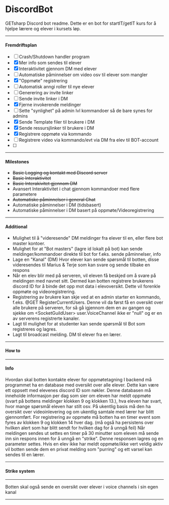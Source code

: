 # DiscordBot
GETsharp Discord bot readme. Dette er en bot for startIT/getIT kurs for å hjelpe lærere og elever i kursets løp.
***

#### Fremdriftsplan
- [ ] Crash/Shutdown handler program
- [x] Mer info som sendes til elever
- [x] Interaktivitet gjennom DM med elever
- [ ] Automatiske påminnelser om video osv til elever som mangler
- [x] "Oppmøte" registrering
- [ ] Automatisk anngi roller til nye elever
- [ ] Generering av invite linker
- [ ] Sende invite linker i DM
- [x] Fjerne invokerende meldinger
- [ ] Sette "synlighet" på admin lvl kommandoer så de bare synes for admins
- [x] Sende Template filer til brukere i DM
- [x] Sende ressursjlinker til brukere i DM
- [x] Registrere oppmøte via kommando
- [ ] Registrere video via kommando/evt via DM fra elev til BOT-account
- [ ] 
***

####  Milestones
* <s>Basic Logging og kontakt med Discord server</s>
* <s>Basic Interaktivitet</s>
* <s>Basic Interakivitet gjennom DM</s>
* Avansert Interaktivitet i chat gjennom kommandoer med flere parametere
* <s>Automatiske påminnelser i general Chat</s>
* Automatiske påminnelser i DM (tidsbasert)
* Automatiske påminnelser i DM basert på oppmøte/Videoregistrering
*** 

#### Additional
- Mulighet til å "videresende" DM meldinger fra elever til en, eller flere bot master kontoer. 
- Mulighet for at "Bot masters" (lagre id lokalt på bot) kan sende meldinger/kommandoer direkte til bot for f.eks. sende påminnelser, info
- Lage en "Kanal" (DM) Hvor elever kan sende spørsmål til botten, disse videresendes til Marius & Terje som kan svare og sende tilbake en respons
- Når en elev blir med på serveren, vil eleven få beskjed om å svare på meldingen med navnet sitt. Dermed kan botten registrere brukerens discord ID for å binde det opp mot data i elevoversikt. Dette vil forenkle oppmøte og videoregistrering.
- Registrering av brukere kan skje ved at en admin starter en kommando, f.eks. @GET RegisterCurrentUsers. Denne vil da først få en oversikt over alle brukere på serveren, for så gå igjennom dem en av gangen og sjekke om \<SocketGuildUser\> user.VoiceChannel ikke er "null" og er en av serverens registrerte kanaler. 
- Lagt til mulighet for at studenter kan sende spørsmål til Bot som registreres og lagres.
- Lagt til broadcast melding. DM til elever fra en lærer.
***

#### How to
***


#### Info
Hvordan skal botten kontakte elever for oppmøtetagning
I backend må programmet ha en database med oversikt over alle elever. Dette kan være ett oppsett med elevenes discord ID som nøkler.
Denne databasen må inneholde informasjon per dag som sier om eleven har meldt oppmøte (svart på bottens meldinger klokken 9 og klokken 13.), hva eleven har svart, hvor mange spørsmål eleven har stilt osv.
På ukentlig basis må den ha oversikt over videoinlevering og om ukentlig samtale med lærer har blitt gjennomført. 
For registrering av oppmøte må botten ha en timer event som fyres av klokken 9 og klokken 14 hver dag. (må også ha persistens over hvilken alert som har blitt sendt for hvilken dag for å unngå feil)
Når meldingen sendes ut settes en timer på 30 minutter som eleven må sende inn sin respons innen for å unngå en "strike". 
Denne responsen lagres og en parameter settes. Hvis en elev ikke har meldt oppmøte/ikke vert veldig aktiv vil botten sende dem en privat melding som "purring" og ett varsel kan sendes til en lærer.
***

#### Strike system

***




Botten skal også sende en oversikt over elever i voice channels i sin egen kanal 
*** 